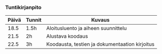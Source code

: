 ### Tuntikirjanpito

Päivä | Tunnit | Kuvaus
------|--------|---------
18.5 | 1.5h | Aloitusluento ja aiheen suunnittelu
21.5 | 2h | Alustava koodaus
22.5 | 3h | Koodausta, testien ja dokumentaation kirjoitus
